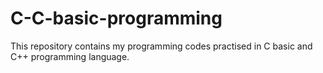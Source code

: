 # C-C-basic-programming
This repository contains my programming codes practised in C basic and C++ programming language.
